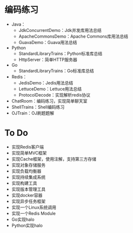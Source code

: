 # 编码练习

- Java：
  - JdkConcurrentDemo：Jdk并发库用法总结
  - ApacheCommonsDemo：Apache Commons库用法总结
  - GuavaDemo：Guava用法总结
- Python
  - StandardLibraryTrains：Python标准库总结
  - HttpServer：简单HTTP服务器
- Go
  - StandardLibraryTrains：Go标准库总结
- Redis：
  - JedisDemo：Jedis用法总结
  - LettuceDemo：Lettuce用法总结
  - ProtocolDecode：实现解析redis协议
- ChatRoom：编码练习，实现简单聊天室
- ShellTrains：Shell编码练习
- OJTrain：OJ刷题题解



# To Do

- 实现Redis客户端
- 实现简单MVC框架
- 实现Cache框架，使用注解，支持第三方存储
- 实现对象存储服务
- 实现负载均衡器
- 实现持续集成系统
- 实现构建工具
- 实现版本管理工具
- 实现docker容器
- 实现异步任务框架
- 实现一个Linux系统调用
- 实现一个Redis Module
- Go实现halo
- Python实现halo
